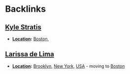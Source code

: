 
# Backlinks
## [Kyle Stratis](<Kyle Stratis.md>)
- **[Location](<Location.md>):** [Boston](<Boston.md>),

## [Larissa de Lima](<Larissa de Lima.md>)
- **[Location](<Location.md>):** [Brooklyn](<Brooklyn.md>), [New York](<New York.md>), [USA](<USA.md>) - moving to [Boston](<Boston.md>)

